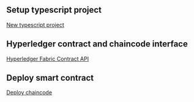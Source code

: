 ## Setup typescript project
[New typescript project](https://www.digitalocean.com/community/tutorials/typescript-new-project)

## Hyperledger contract and chaincode interface
[Hyperledger Fabric Contract API](https://hyperledger.github.io/fabric-chaincode-node/main/api/)

## Deploy smart contract
[Deploy chaincode](https://hyperledger-fabric.readthedocs.io/en/latest/deploy_chaincode.html)
